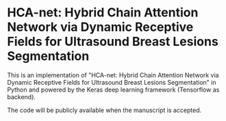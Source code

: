 # HCA-net: Hybrid Chain Attention Network via Dynamic Receptive Fields for Ultrasound Breast Lesions Segmentation


This is an implementation of "HCA-net: Hybrid Chain Attention Network via Dynamic Receptive Fields for Ultrasound Breast Lesions Segmentation" in Python and powered by the Keras deep learning framework (Tensorflow as backend). 

The code will be publicly available when the manuscript is accepted. 
